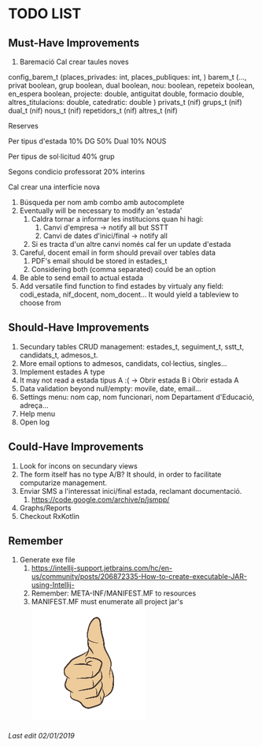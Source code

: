 # TODO LIST

## Must-Have Improvements

1. Baremació
Cal crear taules noves

config_barem_t (places_privades: int, places_publiques: int, )
barem_t (…, privat boolean, grup boolean, dual boolean, nou: boolean, repeteix boolean, en_espera boolean, projecte: double, antiguitat double, formacio double, altres_titulacions: double, catedratic: double )
privats_t (nif)
grups_t (nif)
dual_t (nif)
nous_t (nif)
repetidors_t (nif)
altres_t (nif)

Reserves

Per tipus d'estada
10% DG
50% Dual
10% NOUS

Per tipus de sol·licitud
40% grup

Segons condicio professorat
20% interins

Cal crear una interfície nova

1. Búsqueda per nom amb combo amb autocomplete
1. Eventually will be necessary to modify an 'estada'
    1. Caldra tornar a informar les institucions quan hi hagi:
        1. Canvi d'empresa -> notify all but SSTT
        1. Canvi de dates d'inici/final -> notify all
    1. Si es tracta d'un altre canvi només cal fer un update d'estada
1. Careful, docent email in form should prevail over tables data
    1. PDF's email should be stored in estades_t
    1. Considering both (comma separated) could be an option
1. Be able to send email to actual estada
1. Add versatile find function to find estades by virtualy any field: codi_estada, nif_docent, nom_docent... It would yield a tableview to choose from

## Should-Have Improvements

1. Secundary tables CRUD management: estades_t, seguiment_t, sstt_t, candidats_t, admesos_t.
1. More email options to admesos, candidats, col·lectius, singles...
1. Implement estades A type
1. It may not read a estada tipus A :( -> Obrir estada B i Obrir estada A
1. Data validation beyond null/empty: movile, date, email...
1. Settings menu: nom cap, nom funcionari, nom Departament d'Educació, adreça...
1. Help menu
1. Open log

## Could-Have Improvements

1. Look for incons on secundary views
1. The form itself has no type A/B? It should, in order to facilitate computarize management.
1. Enviar SMS a l'interessat inici/final estada, reclamant documentació.
    1. https://code.google.com/archive/p/jsmpp/
1. Graphs/Reports
1. Checkout RxKotlin

## Remember

1. Generate exe file
    1. https://intellij-support.jetbrains.com/hc/en-us/community/posts/206872335-How-to-create-executable-JAR-using-Intellij-
    1. Remember: META-INF/MANIFEST.MF to resources
    1. MANIFEST.MF must enumerate all project jar's
![Thumb Up](./thumb_up.jpg)

###### Last edit 02/01/2019